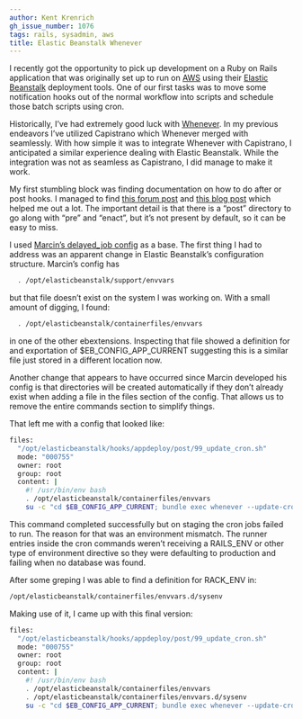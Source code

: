 ```yaml
---
author: Kent Krenrich
gh_issue_number: 1076
tags: rails, sysadmin, aws
title: Elastic Beanstalk Whenever
---
```


I recently got the opportunity to pick up development on a Ruby on Rails application that was originally set up to run on [AWS](https://aws.amazon.com) using their [Elastic Beanstalk](https://aws.amazon.com/elasticbeanstalk/) deployment tools. One of our first tasks was to move some notification hooks out of the normal workflow into scripts and schedule those batch scripts using cron.

Historically, I’ve had extremely good luck with [Whenever](https://github.com/javan/whenever). In my previous endeavors I’ve utilized Capistrano which Whenever merged with seamlessly. With how simple it was to integrate Whenever with Capistrano, I anticipated a similar experience dealing with Elastic Beanstalk. While the integration was not as seamless as Capistrano, I did manage to make it work.

My first stumbling block was finding documentation on how to do after or post hooks. I managed to find [this forum post](https://forums.aws.amazon.com/thread.jspa?messageID=493887) and [this blog post](http://junkheap.net/blog/2013/05/20/elastic-beanstalk-post-deployment-scripts/) which helped me out a lot. The important detail is that there is a “post” directory to go along with “pre” and “enact”, but it’s not present by default, so it can be easy to miss.

I used [Marcin’s delayed_job config](http://junkheap.net/blog/2013/05/20/elastic-beanstalk-post-deployment-scripts/) as a base. The first thing I had to address was an apparent change in Elastic Beanstalk’s configuration structure. Marcin’s config has

```bash
  . /opt/elasticbeanstalk/support/envvars
```

but that file doesn’t exist on the system I was working on. With a small amount of digging, I found:
```bash
  . /opt/elasticbeanstalk/containerfiles/envvars
```

in one of the other ebextensions. Inspecting that file showed a definition for and exportation of $EB_CONFIG_APP_CURRENT suggesting this is a similar file just stored in a different location now.

Another change that appears to have occurred since Marcin developed his config is that directories will be created automatically if they don’t already exist when adding a file in the files section of the config. That allows us to remove the entire commands section to simplify things.

That left me with a config that looked like:

```bash
files:
  "/opt/elasticbeanstalk/hooks/appdeploy/post/99_update_cron.sh"
  mode: "000755"
  owner: root
  group: root
  content: |
    #! /usr/bin/env bash
    . /opt/elasticbeanstalk/containerfiles/envvars
    su -c "cd $EB_CONFIG_APP_CURRENT; bundle exec whenever --update-cron" - $EB_CONFIG_APP_USER
```

This command completed successfully but on staging the cron jobs failed to run. The reason for that was an environment mismatch. The runner entries inside the cron commands weren’t receiving a RAILS_ENV or other type of environment directive so they were defaulting to production and failing when no database was found.

After some greping I was able to find a definition for RACK_ENV in:

```bash
/opt/elasticbeanstalk/containerfiles/envvars.d/sysenv
```

Making use of it, I came up with this final version:
```bash
files:
  "/opt/elasticbeanstalk/hooks/appdeploy/post/99_update_cron.sh"
  mode: "000755"
  owner: root
  group: root
  content: |
    #! /usr/bin/env bash
    . /opt/elasticbeanstalk/containerfiles/envvars
    . /opt/elasticbeanstalk/containerfiles/envvars.d/sysenv
    su -c "cd $EB_CONFIG_APP_CURRENT; bundle exec whenever --update-cron --set='environment=$RACK_ENV'" - $EB_CONFIG_APP_USER
```
